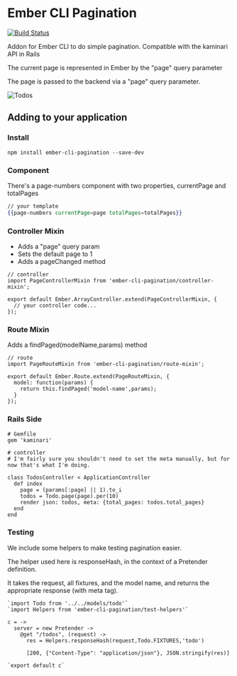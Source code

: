 # Ember CLI Pagination

[![Build Status](https://travis-ci.org/mharris717/ember-cli-pagination.svg?branch=master)](https://travis-ci.org/mharris717/ember-cli-pagination)

Addon for Ember CLI to do simple pagination. Compatible with the kaminari API in Rails

The current page is represented in Ember by the "page" query parameter

The page is passed to the backend via a "page" query parameter.

![Todos](https://raw.githubusercontent.com/mharris717/ember-cli-pagination/master/screenshots/todos.png)

## Adding to your application

### Install

```
npm install ember-cli-pagination --save-dev
```

### Component

There's a page-numbers component with two properties, currentPage and totalPages

```handlebars
// your template
{{page-numbers currentPage=page totalPages=totalPages}}
```

### Controller Mixin

* Adds a "page" query param
* Sets the default page to 1
* Adds a pageChanged method

```
// controller
import PageControllerMixin from 'ember-cli-pagination/controller-mixin';

export default Ember.ArrayController.extend(PageControllerMixin, {
  // your controller code...
});
```

### Route Mixin

Adds a findPaged(modelName,params) method
```
// route
import PageRouteMixin from 'ember-cli-pagination/route-mixin';

export default Ember.Route.extend(PageRouteMixin, {
  model: function(params) {
    return this.findPaged('model-name',params);
  }
});
```

### Rails Side

```
# Gemfile
gem 'kaminari'
```

```
# controller
# I'm fairly sure you shouldn't need to set the meta manually, but for now that's what I'm doing.

class TodosController < ApplicationController
  def index
    page = (params[:page] || 1).to_i
    todos = Todo.page(page).per(10)
    render json: todos, meta: {total_pages: todos.total_pages}
  end
end
```


### Testing

We include some helpers to make testing pagination easier. 

The helper used here is responseHash, in the context of a Pretender definition.

It takes the request, all fixtures, and the model name, and returns the appropriate response (with meta tag).

```
`import Todo from '../../models/todo'`
`import Helpers from 'ember-cli-pagination/test-helpers'`

c = ->
  server = new Pretender ->
    @get "/todos", (request) ->
      res = Helpers.responseHash(request,Todo.FIXTURES,'todo')
      
      [200, {"Content-Type": "application/json"}, JSON.stringify(res)]

`export default c`
```